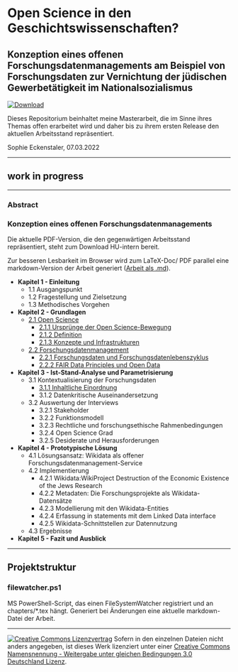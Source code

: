 # Open Science in den Geschichtswissenschaften?

## Konzeption eines offenen Forschungsdatenmanagements am Beispiel von Forschungsdaten zur Vernichtung der jüdischen Gewerbetätigkeit im Nationalsozialismus

[![Download](https://img.shields.io/badge/Download-PDF-green.svg)](https://scm.cms.hu-berlin.de/eckensts/master-thesis/-/jobs/artifacts/master/raw/main.pdf?job=build)

Dieses Repositorium beinhaltet meine Masterarbeit, die im Sinne ihres Themas offen erarbeitet wird und daher bis zu ihrem ersten Release den aktuellen Arbeitsstand repräsentiert.

Sophie Eckenstaler, 07.03.2022

---

## work in progress

---

### Abstract

### Konzeption eines offenen Forschungsdatenmanagements

Die aktuelle PDF-Version, die den gegenwärtigen Arbeitsstand repräsentiert, steht zum Download HU-intern bereit.

Zur besseren Lesbarkeit im Browser wird zum LaTeX-Doc/ PDF parallel eine markdown-Version der Arbeit generiert ([Arbeit als .md](./main.md)).

- **Kapitel 1 - Einleitung**
  - 1.1 Ausgangspunkt
  - 1.2 Fragestellung und Zielsetzung
  - 1.3 Methodisches Vorgehen
- **Kapitel 2 - Grundlagen**
  - [2.1 Open Science](./main.md#open-science)
    - [2.1.1 Ursprünge der Open Science-Bewegung](./main.md#ursprünge-der-open-science-bewegung)
    - [2.1.2 Definition](./main.md#definition)
    - [2.1.3 Konzepte und Infrastrukturen](./main.md#konzepte-und-infrastrukturen)
  - [2.2 Forschungsdatenmanagement](./main.md#forschungsdatenmanagement)
    - [2.2.1 Forschungsdaten und Forschungsdatenlebenszyklus](./main.md#forschungsdaten-und-forschungsdatenlebenszyklus)
    - [2.2.2 FAIR Data Principles und Open Data](./main.md#fair-data-principles-und-open-data)
- **Kapitel 3 - Ist-Stand-Analyse und Parametrisierung**
  - 3.1 Kontextualisierung der Forschungsdaten
    - [3.1.1 Inhaltliche Einordnung](./main.md#inhaltliche-einordnung)
    - 3.1.2 Datenkritische Auseinandersetzung
  - 3.2 Auswertung der Interviews   
    - 3.2.1 Stakeholder
    - 3.2.2 Funktionsmodell
    - 3.2.3 Rechtliche und forschungsethische Rahmenbedingungen
    - 3.2.4 Open Science Grad
    - 3.2.5 Desiderate und Herausforderungen 
- **Kapitel 4 - Prototypische Lösung**
  - 4.1 Lösungsansatz: Wikidata als offener Forschungsdatenmanagement-Service
  - 4.2 Implementierung
    - 4.2.1 Wikidata:WikiProject Destruction of the Economic Existence of the Jews Research
    - 4.2.2 Metadaten: Die Forschungsprojekte als Wikidata-Datensätze
    - 4.2.3 Modellierung mit den Wikidata-Entities 
    - 4.2.4 Erfassung in statements mit dem Linked Data interface
    - 4.2.5 Wikidata-Schnittstellen zur Datennutzung
  - 4.3 Ergebnisse
- **Kapitel 5 - Fazit und Ausblick**

---

## Projektstruktur

### filewatcher.ps1

MS PowerShell-Script, das einen FileSystemWatcher registriert und an chapters/*.tex hängt. Generiert bei Änderungen eine aktuelle markdown-Datei der Arbeit. 

---



[![Creative Commons Lizenzvertrag](https://i.creativecommons.org/l/by-sa/3.0/de/88x31.png)](http://creativecommons.org/licenses/by-sa/3.0/de/) Sofern in den einzelnen Dateien nicht anders angegeben, ist dieses Werk lizenziert unter einer [Creative Commons Namensnennung - Weitergabe unter gleichen Bedingungen 3.0 Deutschland Lizenz](http://creativecommons.org/licenses/by-sa/3.0/de/).


